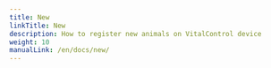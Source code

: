 ```yaml
---
title: New
linkTitle: New
description: How to register new animals on VitalControl device
weight: 10
manualLink: /en/docs/new/
---
```

<script>
  window.location.href = "/en/docs/new/";
</script>

